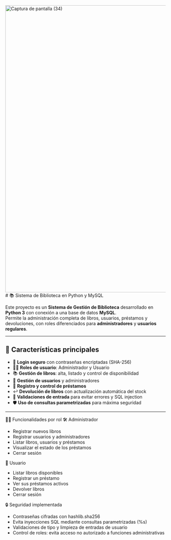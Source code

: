 <img width="1600" height="900" alt="Captura de pantalla (34)" src="https://github.com/user-attachments/assets/a391458f-b9b9-462e-bbcd-0257a9e79369" />
# 📚 Sistema de Biblioteca en Python y MySQL

Este proyecto es un **Sistema de Gestión de Biblioteca** desarrollado en **Python 3** con conexión a una base de datos **MySQL**.  
Permite la administración completa de libros, usuarios, préstamos y devoluciones, con roles diferenciados para **administradores** y **usuarios regulares**.

---

## 🚀 Características principales

- 🔐 **Login seguro** con contraseñas encriptadas (SHA-256)
- 👨‍💼 **Roles de usuario**: Administrador y Usuario
- 📚 **Gestión de libros**: alta, listado y control de disponibilidad
- 👥 **Gestión de usuarios** y administradores
- 📖 **Registro y control de préstamos**
- ↩️ **Devolución de libros** con actualización automática del stock
- 🧠 **Validaciones de entrada** para evitar errores y SQL injection
- 🛡️ **Uso de consultas parametrizadas** para máxima seguridad

---
👨‍💻 Funcionalidades por rol
🛠️ Administrador

- Registrar nuevos libros
- Registrar usuarios y administradores
- Listar libros, usuarios y préstamos
- Visualizar el estado de los préstamos
- Cerrar sesión

📘 Usuario
- Listar libros disponibles
- Registrar un préstamo
- Ver sus préstamos activos
- Devolver libros
- Cerrar sesión

🔒 Seguridad implementada
- Contraseñas cifradas con hashlib.sha256
- Evita inyecciones SQL mediante consultas parametrizadas (%s)
- Validaciones de tipo y limpieza de entradas de usuario
- Control de roles: evita acceso no autorizado a funciones administrativas
